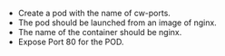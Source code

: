 - Create a pod with the name of cw-ports. 
- The pod should be launched from an image of nginx.
- The name of the container should be nginx. 
- Expose Port 80 for the POD.